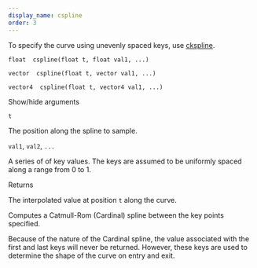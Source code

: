 ```yaml
---
display_name: cspline
order: 3
---
```

To specify the curve using unevenly spaced keys, use [ckspline](ckspline.html "Samples a Catmull-Rom (Cardinal) spline defined by position/value keys.").

`float  cspline(float t, float val1, ...)`

`vector  cspline(float t, vector val1, ...)`

`vector4  cspline(float t, vector4 val1, ...)`

Show/hide arguments

`t`

The position along the spline to sample.

`val1`, `val2`, `...`

A series of of key values. The keys are assumed to be uniformly spaced along a range from 0 to 1.

Returns

The interpolated value at position `t` along the curve.

Computes a Catmull-Rom (Cardinal) spline between the key points
specified.

Because of the nature of the Cardinal spline, the value associated with
the first and last keys will never be returned. However, these keys are
used to determine the shape of the curve on entry and exit.

